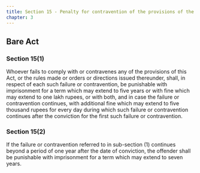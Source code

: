 ```yaml
---
title: Section 15 - Penalty for contravention of the provisions of the Act and the rules, orders and directions
chapter: 3
---
```


## Bare Act 

### Section 15(1) 

Whoever fails to comply with or contravenes any of the provisions of this Act, or the rules made or orders or directions issued thereunder, shall, in respect of each such failure or contravention, be punishable with imprisonment for a term which may extend to five years or with fine which may extend to one lakh rupees, or with both, and in case the failure or contravention continues, with additional fine which may extend to five thousand rupees for every day during which such failure or contravention continues after the conviction for the first such failure or contravention.

### Section 15(2) 

If the failure or contravention referred to in sub-section (1) continues beyond a period of one year after the date of conviction, the offender shall be punishable with imprisonment for a term which may extend to seven years.


